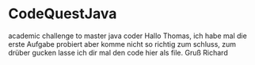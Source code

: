 # CodeQuestJava
academic challenge to master java coder
Hallo Thomas, ich habe mal die erste Aufgabe probiert aber komme nicht so richtig zum schluss, zum drüber gucken lasse ich dir mal den code hier als file. Gruß Richard
